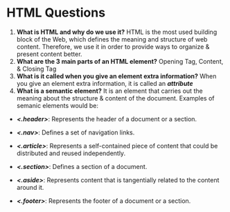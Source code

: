 # HTML Questions
1. **What is HTML and why do we use it?** HTML is the most used building block of the Web, which defines the meaning and structure of web content. Therefore, we use it in order to provide ways to organize & present content better.
2. **What are the 3 main parts of an HTML element?** Opening Tag, Content, & Closing Tag
3. **What is it called when you give an element extra information?** When you give an element extra information, it is called an ***attribute***
4. **What is a semantic element?** It is an element that carries out the meaning about the structure & content of the document. Examples of semanic elements would be:
* ***<.header>***: Represents the header of a document or a section.
- ***<.nav>***: Defines a set of navigation links.
+ ***<.article>***: Represents a self-contained piece of content that could be distributed and reused independently.
* ***<.section>***: Defines a section of a document.
- ***<.aside>***: Represents content that is tangentially related to the content around it.
+ ***<.footer>***: Represents the footer of a document or a section.
